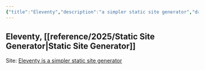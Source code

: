 ```yaml
---
{"title":"Eleventy","description":"a simpler static site generator","date":"2025-08-03","tags":["webdev","SSG"],"dg-publish":true,"created":"2025-08-03T15:57:42","updated":"2025-08-05T17:01:33-04:00","permalink":"/reference/2025/eleventy/","dgPassFrontmatter":true,"noteIcon":"3"}
---
```



## Eleventy, [[reference/2025/Static Site Generator\|Static Site Generator]]

Site: [Eleventy is a simpler static site generator](https://www.11ty.dev/)
